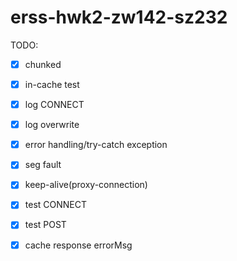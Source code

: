 # erss-hwk2-zw142-sz232

TODO:


- [X] chunked
- [X] in-cache test
- [X] log CONNECT
- [X] log overwrite
- [X] error handling/try-catch exception
- [X] seg fault
- [X] keep-alive(proxy-connection)
- [X] test CONNECT
- [X] test POST
- [X] cache response errorMsg

